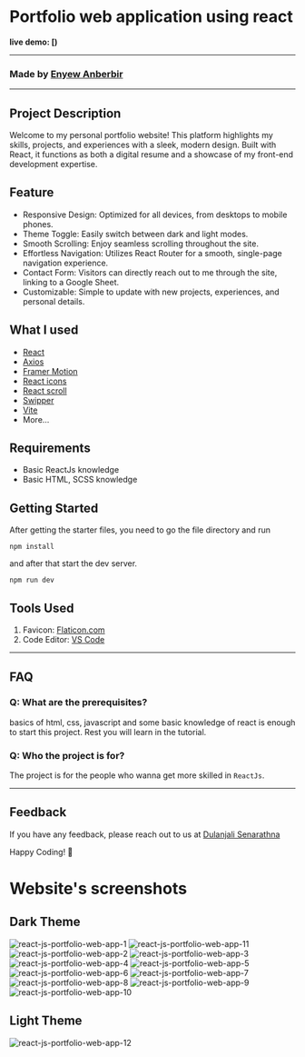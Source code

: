 # Portfolio web application using react

**live demo: [)**

---

### Made by [Enyew Anberbir](https://www.linkedin.com/in/enyew-anberbir-987b97256/)

---

## Project Description

Welcome to my personal portfolio website! This platform highlights my skills, projects, and experiences with a sleek, modern design. Built with React, it functions as both a digital resume and a showcase of my front-end development expertise.

## Feature
- Responsive Design: Optimized for all devices, from desktops to mobile phones.
- Theme Toggle: Easily switch between dark and light modes.
- Smooth Scrolling: Enjoy seamless scrolling throughout the site.
- Effortless Navigation: Utilizes React Router for a smooth, single-page navigation experience.
- Contact Form: Visitors can directly reach out to me through the site, linking to a Google Sheet.
- Customizable: Simple to update with new projects, experiences, and personal details.

## What I used

- [React](https://reactjs.org/)
- [Axios](https://www.npmjs.com/package/axios)
- [Framer Motion](https://www.npmjs.com/package/framer-motion)
- [React icons](https://react-icons.github.io/react-icons/)
- [React scroll](https://www.npmjs.com/package/react-scroll)
- [Swipper](https://swiperjs.com/)
- [Vite](https://vitejs.dev/)
- More...

## Requirements

- Basic ReactJs knowledge
- Basic HTML, SCSS knowledge

## Getting Started

After getting the starter files, you need to go the file directory and run

```shell
npm install
```

and after that start the dev server.

```shell
npm run dev
```

## Tools Used

1. Favicon: [Flaticon.com](https://www.flaticon.com/)
1. Code Editor: [VS Code](https://code.visualstudio.com/)

---

## FAQ

### Q: What are the prerequisites?

basics of html, css, javascript and some basic knowledge of react is enough to start this project. Rest you will learn in the tutorial.

### Q: Who the project is for?

The project is for the people who wanna get more skilled in `ReactJs`.

---

## Feedback

If you have any feedback, please reach out to us at [Dulanjali Senarathna](https://www.behance.net/dulanjasenarathna)

Happy Coding! 🚀

# Website's screenshots
 
 ## Dark Theme
 ![react-js-portfolio-web-app-1](https://github.com/DulanjaliSenarathna/react-js-portfolio-web/assets/59603716/dc9b4f04-bc0b-4a56-92fd-16f1a9d9e376)
 ![react-js-portfolio-web-app-11](https://github.com/DulanjaliSenarathna/react-js-portfolio-web/assets/59603716/e8197b12-46c2-4340-b5ed-dd44c350f59f)
![react-js-portfolio-web-app-2](https://github.com/DulanjaliSenarathna/react-js-portfolio-web/assets/59603716/f8ccb083-0c93-4173-987a-39e9b757ca62)
![react-js-portfolio-web-app-3](https://github.com/DulanjaliSenarathna/react-js-portfolio-web/assets/59603716/d519419d-8e92-478c-a8e9-178f12477ff4)
![react-js-portfolio-web-app-4](https://github.com/DulanjaliSenarathna/react-js-portfolio-web/assets/59603716/236104b8-49ee-496e-9b60-a8deeb0e749a)
![react-js-portfolio-web-app-5](https://github.com/DulanjaliSenarathna/react-js-portfolio-web/assets/59603716/cb74b9e5-2f98-4b6e-8b8c-f94e43e106b4)
![react-js-portfolio-web-app-6](https://github.com/DulanjaliSenarathna/react-js-portfolio-web/assets/59603716/a7b082c6-f49f-432d-b786-e9a2e51232e9)
![react-js-portfolio-web-app-7](https://github.com/DulanjaliSenarathna/react-js-portfolio-web/assets/59603716/857f45e8-b7eb-45b1-8eaa-09b4463cb23d)
![react-js-portfolio-web-app-8](https://github.com/DulanjaliSenarathna/react-js-portfolio-web/assets/59603716/e2e7b1aa-ef2b-479d-888c-abb9c9e79795)
![react-js-portfolio-web-app-9](https://github.com/DulanjaliSenarathna/react-js-portfolio-web/assets/59603716/42dfee2b-787a-4073-a0ad-a0bd80bb066d)
![react-js-portfolio-web-app-10](https://github.com/DulanjaliSenarathna/react-js-portfolio-web/assets/59603716/cce2ee46-d329-48dc-b3c5-cbbad3d13e3e)


 ## Light Theme
![react-js-portfolio-web-app-12](https://github.com/DulanjaliSenarathna/react-js-portfolio-web/assets/59603716/9c25c8b5-2909-48ab-bd9d-c8996b498d58)




